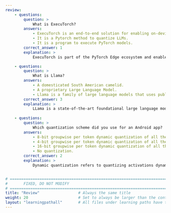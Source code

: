 ```yaml
---
review:
    - questions:
        question: >
            What is ExecuTorch?
        answers:
            - ExecuTorch is an end-to-end solution for enabling on-device inference capabilities across mobile and edge devices.
            - It is a Pytorch method to quantize LLMs.
            - It is a program to execute PyTorch models.
        correct_answer: 1                    
        explanation: >
            ExecuTorch is part of the PyTorch Edge ecosystem and enables efficient deployment of PyTorch models to edge devices.

    - questions:
        question: >
            What is Llama?
        answers:
            - A domesticated South American camelid.
            - A proprietary Large Language Model.
            - Llama is a family of large language models that uses publicly-available data for training.
        correct_answer: 3                   
        explanation: >
            LLama is a state-of-the-art foundational large language model designed to enable researchers to advance their work in this subfield of AI.
               
    - questions:
        question: >
            Which quantization scheme did you use for an Android app?
        answers:
            - 8-bit groupwise per token dynamic quantization of all the linear layers.
            - 4-bit groupwise per token dynamic quantization of all the linear layers.
            - 16-bit groupwise per token dynamic quantization of all the linear layers.
            - No quantization.
        correct_answer: 2          
        explanation: >
            Dynamic quantization refers to quantizing activations dynamically, such that quantization parameters for activations are calculated, from min/max range, at runtime.


# ================================================================================
#       FIXED, DO NOT MODIFY
# ================================================================================
title: "Review"                 # Always the same title
weight: 20                      # Set to always be larger than the content in this path
layout: "learningpathall"       # All files under learning paths have this same wrapper
---
```

